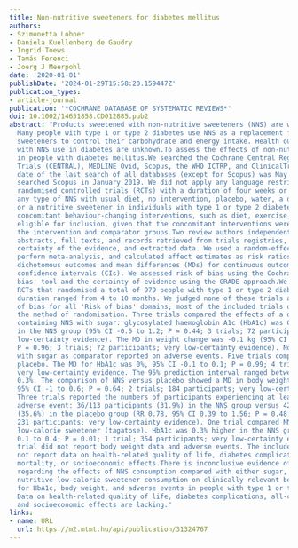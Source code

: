 ```yaml
---
title: Non-nutritive sweeteners for diabetes mellitus
authors:
- Szimonetta Lohner
- Daniela Kuellenberg de Gaudry
- Ingrid Toews
- Tamás Ferenci
- Joerg J Meerpohl
date: '2020-01-01'
publishDate: '2024-01-29T15:58:20.159447Z'
publication_types:
- article-journal
publication: '*COCHRANE DATABASE OF SYSTEMATIC REVIEWS*'
doi: 10.1002/14651858.CD012885.pub2
abstract: "Products sweetened with non-nutritive sweeteners (NNS) are widely available.
  Many people with type 1 or type 2 diabetes use NNS as a replacement for nutritive
  sweeteners to control their carbohydrate and energy intake. Health outcomes associated
  with NNS use in diabetes are unknown.To assess the effects of non-nutritive sweeteners
  in people with diabetes mellitus.We searched the Cochrane Central Register of Controlled
  Trials (CENTRAL), MEDLINE Ovid, Scopus, the WHO ICTRP, and ClinicalTrials.gov. The
  date of the last search of all databases (except for Scopus) was May 2019. We last
  searched Scopus in January 2019. We did not apply any language restrictions.We included
  randomised controlled trials (RCTs) with a duration of four weeks or more comparing
  any type of NNS with usual diet, no intervention, placebo, water, a different NNS,
  or a nutritive sweetener in individuals with type 1 or type 2 diabetes. Trials with
  concomitant behaviour-changing interventions, such as diet, exercise, or both, were
  eligible for inclusion, given that the concomitant interventions were the same in
  the intervention and comparator groups.Two review authors independently screened
  abstracts, full texts, and records retrieved from trials registries, assessed the
  certainty of the evidence, and extracted data. We used a random-effects model to
  perform meta-analysis, and calculated effect estimates as risk ratios (RRs) for
  dichotomous outcomes and mean differences (MDs) for continuous outcomes, using 95%
  confidence intervals (CIs). We assessed risk of bias using the Cochrane 'Risk of
  bias' tool and the certainty of evidence using the GRADE approach.We included nine
  RCTs that randomised a total of 979 people with type 1 or type 2 diabetes. The intervention
  duration ranged from 4 to 10 months. We judged none of these trials as at low risk
  of bias for all 'Risk of bias' domains; most of the included trials did not report
  the method of randomisation. Three trials compared the effects of a dietary supplement
  containing NNS with sugar: glycosylated haemoglobin A1c (HbA1c) was 0.4% higher
  in the NNS group (95% CI -0.5 to 1.2; P = 0.44; 3 trials; 72 participants; very
  low-certainty evidence). The MD in weight change was -0.1 kg (95% CI -2.7 to 2.6;
  P = 0.96; 3 trials; 72 participants; very low-certainty evidence). None of the trials
  with sugar as comparator reported on adverse events. Five trials compared NNS with
  placebo. The MD for HbA1c was 0%, 95% CI -0.1 to 0.1; P = 0.99; 4 trials; 360 participants;
  very low-certainty evidence. The 95% prediction interval ranged between -0.3% and
  0.3%. The comparison of NNS versus placebo showed a MD in body weight of -0.2 kg,
  95% CI -1 to 0.6; P = 0.64; 2 trials; 184 participants; very low-certainty evidence.
  Three trials reported the numbers of participants experiencing at least one non-serious
  adverse event: 36/113 participants (31.9%) in the NNS group versus 42/118 participants
  (35.6%) in the placebo group (RR 0.78, 95% CI 0.39 to 1.56; P = 0.48; 3 trials;
  231 participants; very low-certainty evidence). One trial compared NNS with a nutritive
  low-calorie sweetener (tagatose). HbA1c was 0.3% higher in the NNS group (95% CI
  0.1 to 0.4; P = 0.01; 1 trial; 354 participants; very low-certainty evidence). This
  trial did not report body weight data and adverse events. The included trials did
  not report data on health-related quality of life, diabetes complications, all-cause
  mortality, or socioeconomic effects.There is inconclusive evidence of very low certainty
  regarding the effects of NNS consumption compared with either sugar, placebo, or
  nutritive low-calorie sweetener consumption on clinically relevant benefit or harm
  for HbA1c, body weight, and adverse events in people with type 1 or type 2 diabetes.
  Data on health-related quality of life, diabetes complications, all-cause mortality,
  and socioeconomic effects are lacking."
links:
- name: URL
  url: https://m2.mtmt.hu/api/publication/31324767
---
```

